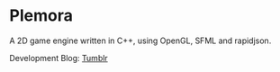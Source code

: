 # Plemora

A 2D game engine written in C++, using OpenGL, SFML and rapidjson.

Development Blog: <a target="_blank" href="http://cunningfolkgames.tumblr.com">Tumblr</a>
